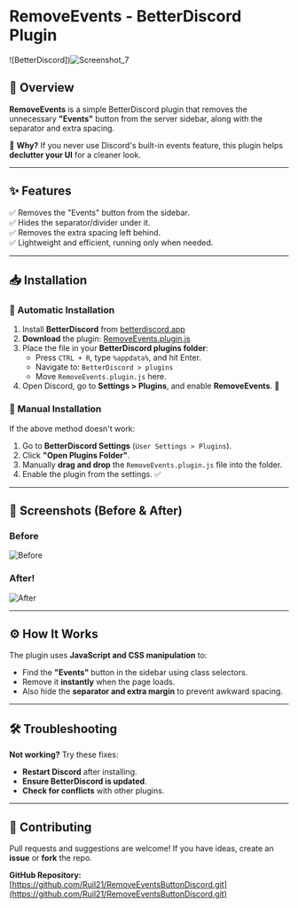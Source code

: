 # RemoveEvents - BetterDiscord Plugin

![BetterDiscord])![Screenshot_7](https://github.com/user-attachments/assets/e4ef3c09-3b8d-4613-b904-3231f3107261)


## 🚀 Overview
**RemoveEvents** is a simple BetterDiscord plugin that removes the unnecessary **"Events"** button from the server sidebar, along with the separator and extra spacing.

🔹 **Why?** If you never use Discord's built-in events feature, this plugin helps **declutter your UI** for a cleaner look.

---

## ✨ Features
✅ Removes the "Events" button from the sidebar.  
✅ Hides the separator/divider under it.  
✅ Removes the extra spacing left behind.  
✅ Lightweight and efficient, running only when needed.  

---

## 📥 Installation
### 🔹 Automatic Installation
1. Install **BetterDiscord** from [betterdiscord.app](https://betterdiscord.app/)
2. **Download** the plugin: [RemoveEvents.plugin.js](https://raw.githubusercontent.com/YOUR-USERNAME/YOUR-REPO/main/RemoveEvents.plugin.js)
3. Place the file in your **BetterDiscord plugins folder**:
   - Press `CTRL + R`, type `%appdata%`, and hit Enter.
   - Navigate to: `BetterDiscord > plugins`
   - Move `RemoveEvents.plugin.js` here.
4. Open Discord, go to **Settings > Plugins**, and enable **RemoveEvents**. 🎉

### 🔹 Manual Installation
If the above method doesn't work:
1. Go to **BetterDiscord Settings** (`User Settings > Plugins`).
2. Click **"Open Plugins Folder"**.
3. Manually **drag and drop** the `RemoveEvents.plugin.js` file into the folder.
4. Enable the plugin from the settings. ✅

---

## 📸 Screenshots (Before & After)
### Before
![Before](https://github.com/user-attachments/assets/251e969c-4116-4fd0-80ef-453d2419c747)

### After!
![After](https://github.com/user-attachments/assets/51f448e3-a03e-49d7-8b05-868ca1201fc0)


---

## ⚙️ How It Works
The plugin uses **JavaScript and CSS manipulation** to:
- Find the **"Events"** button in the sidebar using class selectors.
- Remove it **instantly** when the page loads.
- Also hide the **separator and extra margin** to prevent awkward spacing.

---

## 🛠 Troubleshooting
**Not working?** Try these fixes:
- **Restart Discord** after installing.
- **Ensure BetterDiscord is updated**.
- **Check for conflicts** with other plugins.

---

## 👥 Contributing
Pull requests and suggestions are welcome! If you have ideas, create an **issue** or **fork** the repo.

**GitHub Repository:** [https://github.com/Ruil21/RemoveEventsButtonDiscord.git](https://github.com/Ruil21/RemoveEventsButtonDiscord.git)
